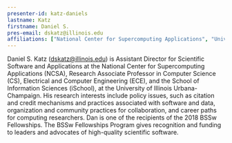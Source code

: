 ```yaml
---
presenter-id: katz-daniels
lastname: Katz
firstname: Daniel S.
pres-email: dskatz@illinois.edu
affiliations: ["National Center for Supercomputing Applications", "University of Illinois at Urbana-Champaign"]
---
```

Daniel S. Katz (<dskatz@illinois.edu>) is Assistant Director for
Scientific Software and Applications at the National Center for
Supercomputing Applications (NCSA), Research Associate Professor in
Computer Science (CS), Electrical and Computer Engineering (ECE), and
the School of Information Sciences (iSchool), at the University of
Illinois Urbana-Champaign. His research interests include policy
issues, such as citation and credit mechanisms and practices
associated with software and data, organization and community
practices for collaboration, and career paths for computing
researchers. Dan is one of the recipients of the 2018 BSSw
Fellowships. The BSSw Fellowships Program gives recognition and
funding to leaders and advocates of high-quality scientific software.
